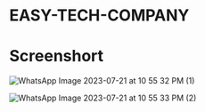 # EASY-TECH-COMPANY

# Screenshort

![WhatsApp Image 2023-07-21 at 10 55 32 PM (1)](https://github.com/Manideepa1234/EASY-TECH-COMPANY/assets/138568165/1be554cf-18fa-44fd-89eb-8bb08ca3e563)

![WhatsApp Image 2023-07-21 at 10 55 33 PM (2)](https://github.com/Manideepa1234/EASY-TECH-COMPANY/assets/138568165/a44bcdfc-7413-4420-8362-cbe24a534c16)
